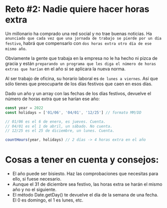 # Reto #2: Nadie quiere hacer horas extra

Un millonario ha comprado una red social y no trae buenas noticias. Ha `anunciado que cada vez que una jornada de trabajo se pierde por un día festivo`, habrá que compensarlo con `dos horas extra otro día de ese mismo año`.

Obviamente la gente que trabaja en la empresa no le ha hecho ni pizca de gracia y están `preparando un programa que les diga el número de horas extras que harían` en el año si se aplicara la nueva norma.

Al ser trabajo de oficina, su horario laboral es `de lunes a viernes`. Así que sólo tienes que preocuparte de los días festivos que caen en esos días.

Dado un año y un array con las fechas de los días festivos, devuelve el número de horas extra que se harían ese año:
```js
const year = 2022
const holidays = ['01/06', '04/01', '12/25'] // formato MM/DD

// 01/06 es el 6 de enero, es jueves. Cuenta.
// 04/01 es el 1 de abril, un sábado. No cuenta.
// 12/25 es el 25 de diciembre, un lunes. Cuenta.

countHours(year, holidays) // 2 días -> 4 horas extra en el año
```
# Cosas a tener en cuenta y consejos:
- El año puede ser bisiesto. Haz las comprobaciones que necesitas para ello, si fuese necesario.
- Aunque el 31 de diciembre sea festivo, las horas extra se harán el mismo año y no el siguiente.
- El método Date.getDay() te devuelve el día de la semana de una fecha. El 0 es domingo, el 1 es lunes, etc.